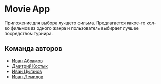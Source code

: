 #  Movie App

Приложение для выбора лучшего фильма. Предлагается какое-то кол-во фильмов из одного жанра и пользователь выбирает лучшее посредством турнира.

## Команда авторов

- [Иван Абрамов](https://github.com/Alberto195)
- [Дмитрий Костык](https://github.com/kodzzzima)
- [Иван Цыганов](https://github.com/fatalem0)
- [Иван Демидов](https://github.com/GypsyJR777)

